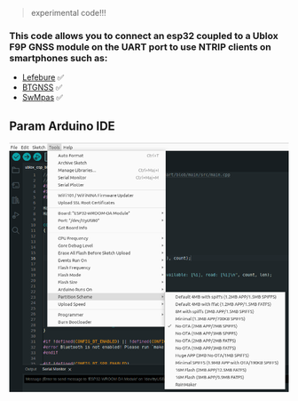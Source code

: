 > experimental code!!!

### This code allows you to connect an esp32 coupled to a Ublox F9P GNSS module on the UART port to use NTRIP clients on smartphones such as:
* [Lefebure](https://play.google.com/store/apps/details?id=com.lefebure.ntripclient) 	:white_check_mark:
* [BTGNSS](https://play.google.com/store/apps/details?id=com.clearevo.bluetooth_gnss) 	:white_check_mark:
* [SwMpas](https://play.google.com/store/apps/details?id=np.com.softwel.swmaps) 	:white_check_mark:


## Param Arduino IDE

![param](/images/param_IDE_Arduino.png)
